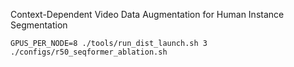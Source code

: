 Context-Dependent Video Data Augmentation for Human Instance Segmentation


```
GPUS_PER_NODE=8 ./tools/run_dist_launch.sh 3 ./configs/r50_seqformer_ablation.sh
```
